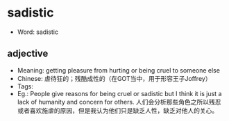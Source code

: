 # sadistic

- Word: sadistic

## adjective

- Meaning: getting pleasure from hurting or being cruel to someone else
- Chinese: 虐待狂的；残酷成性的（在GOT当中，用于形容王子Joffrey）
- Tags: 
- Eg.: People give reasons for being cruel or sadistic but I think it is just a lack of humanity and concern for others. 人们会分析那些角色之所以残忍或者喜欢施虐的原因，但是我认为他们只是缺乏人性，缺乏对他人的关心。

